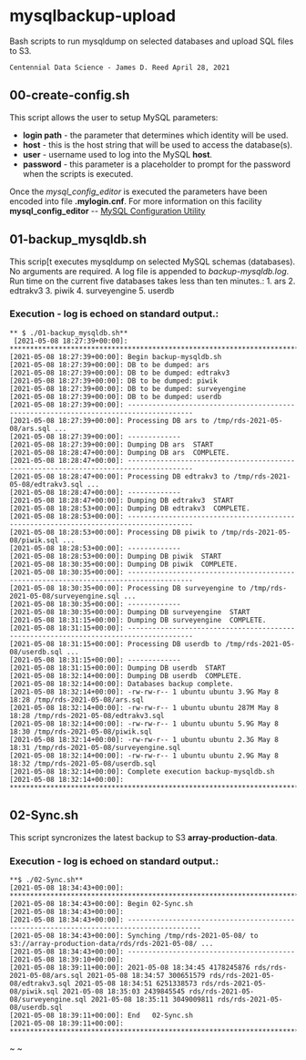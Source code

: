 
# mysqlbackup-upload
Bash scripts to run mysqldump on  selected databases and upload SQL files to S3.

	Centennial Data Science - James D. Reed April 28, 2021
## 00-create-config.sh

This script allows the user to setup MySQL parameters:
  * **login path** - the parameter that determines which identity will be used.
  * **host** - this is the host string that will be used to access the database(s).
  * **user** - username used to log into the MySQL **host**.
  * **password** - this parameter is a placeholder to prompt for the password when the scripts is executed.

Once the _mysql_config_editor_ is executed the parameters have been encoded into file **.mylogin.cnf**.  For more information on this facility **mysql_config_editor** -- [MySQL Configuration Utility](https://dev.mysql.com/doc/refman/8.0/en/mysql-config-editor.html)


## 01-backup_mysqldb.sh

This scrip[t executes mysqldump on selected MySQL schemas (databases).  No arguments are required. A log file is appended to *backup-mysqldb.log*.  Run time on the current five databases takes less than ten minutes.:
    1. ars
    2. edtrakv3
    3. piwik
    4. surveyengine
    5. userdb

### Execution - log is echoed on standard output.:

    ** $ ./01-backup_mysqldb.sh**
     [2021-05-08 18:27:39+00:00]: *************************************************************************************
    [2021-05-08 18:27:39+00:00]: Begin backup-mysqldb.sh
    [2021-05-08 18:27:39+00:00]: DB to be dumped: ars
    [2021-05-08 18:27:39+00:00]: DB to be dumped: edtrakv3
    [2021-05-08 18:27:39+00:00]: DB to be dumped: piwik
    [2021-05-08 18:27:39+00:00]: DB to be dumped: surveyengine
    [2021-05-08 18:27:39+00:00]: DB to be dumped: userdb
    [2021-05-08 18:27:39+00:00]: --------------------------------------------------------------------------------------
    [2021-05-08 18:27:39+00:00]: Processing DB ars to /tmp/rds-2021-05-08/ars.sql ...
    [2021-05-08 18:27:39+00:00]: -------------
    [2021-05-08 18:27:39+00:00]: Dumping DB ars  START
    [2021-05-08 18:28:47+00:00]: Dumping DB ars  COMPLETE.
    [2021-05-08 18:28:47+00:00]: --------------------------------------------------------------------------------------
    [2021-05-08 18:28:47+00:00]: Processing DB edtrakv3 to /tmp/rds-2021-05-08/edtrakv3.sql ...
    [2021-05-08 18:28:47+00:00]: -------------
    [2021-05-08 18:28:47+00:00]: Dumping DB edtrakv3  START
    [2021-05-08 18:28:53+00:00]: Dumping DB edtrakv3  COMPLETE.
    [2021-05-08 18:28:53+00:00]: --------------------------------------------------------------------------------------
    [2021-05-08 18:28:53+00:00]: Processing DB piwik to /tmp/rds-2021-05-08/piwik.sql ...
    [2021-05-08 18:28:53+00:00]: -------------
    [2021-05-08 18:28:53+00:00]: Dumping DB piwik  START
	[2021-05-08 18:30:35+00:00]: Dumping DB piwik  COMPLETE.
	[2021-05-08 18:30:35+00:00]: --------------------------------------------------------------------------------------
	[2021-05-08 18:30:35+00:00]: Processing DB surveyengine to /tmp/rds-2021-05-08/surveyengine.sql ...
	[2021-05-08 18:30:35+00:00]: -------------
	[2021-05-08 18:30:35+00:00]: Dumping DB surveyengine  START
	[2021-05-08 18:31:15+00:00]: Dumping DB surveyengine  COMPLETE.
	[2021-05-08 18:31:15+00:00]: --------------------------------------------------------------------------------------
	[2021-05-08 18:31:15+00:00]: Processing DB userdb to /tmp/rds-2021-05-08/userdb.sql ...
	[2021-05-08 18:31:15+00:00]: -------------
	[2021-05-08 18:31:15+00:00]: Dumping DB userdb  START
	[2021-05-08 18:32:14+00:00]: Dumping DB userdb  COMPLETE.
	[2021-05-08 18:32:14+00:00]: Databases backup complete.
	[2021-05-08 18:32:14+00:00]: -rw-rw-r-- 1 ubuntu ubuntu 3.9G May 8 18:28 /tmp/rds-2021-05-08/ars.sql
	[2021-05-08 18:32:14+00:00]: -rw-rw-r-- 1 ubuntu ubuntu 287M May 8 18:28 /tmp/rds-2021-05-08/edtrakv3.sql
	[2021-05-08 18:32:14+00:00]: -rw-rw-r-- 1 ubuntu ubuntu 5.9G May 8 18:30 /tmp/rds-2021-05-08/piwik.sql
	[2021-05-08 18:32:14+00:00]: -rw-rw-r-- 1 ubuntu ubuntu 2.3G May 8 18:31 /tmp/rds-2021-05-08/surveyengine.sql
	[2021-05-08 18:32:14+00:00]: -rw-rw-r-- 1 ubuntu ubuntu 2.9G May 8 18:32 /tmp/rds-2021-05-08/userdb.sql
	[2021-05-08 18:32:14+00:00]: Complete execution backup-mysqldb.sh
	[2021-05-08 18:32:14+00:00]: ****************************************************************************************

## 02-Sync.sh
This script syncronizes the latest backup to S3 **array-production-data**.

### Execution - log is echoed on standard output.:

    **$ ./02-Sync.sh**
    [2021-05-08 18:34:43+00:00]: ****************************************************************************************
	[2021-05-08 18:34:43+00:00]: Begin 02-Sync.sh
	[2021-05-08 18:34:43+00:00]:
	[2021-05-08 18:34:43+00:00]: ----------------------------------------------------------------------------------------
	[2021-05-08 18:34:43+00:00]: Synching /tmp/rds-2021-05-08/ to s3://array-production-data/rds/rds-2021-05-08/ ...
	[2021-05-08 18:34:43+00:00]: -----------------------------------------
	[2021-05-08 18:39:10+00:00]:
	[2021-05-08 18:39:11+00:00]: 2021-05-08 18:34:45 4178245876 rds/rds-2021-05-08/ars.sql 2021-05-08 18:34:57 300651579 rds/rds-2021-05-08/edtrakv3.sql 2021-05-08 18:34:51 6251338573 rds/rds-2021-05-08/piwik.sql 2021-05-08 18:35:03 2439845545 rds/rds-2021-05-08/surveyengine.sql 2021-05-08 18:35:11 3049009811 rds/rds-2021-05-08/userdb.sql
	[2021-05-08 18:39:11+00:00]: End   02-Sync.sh
	[2021-05-08 18:39:11+00:00]: ****************************************************************************************




~                                                                                                                       ~                       
